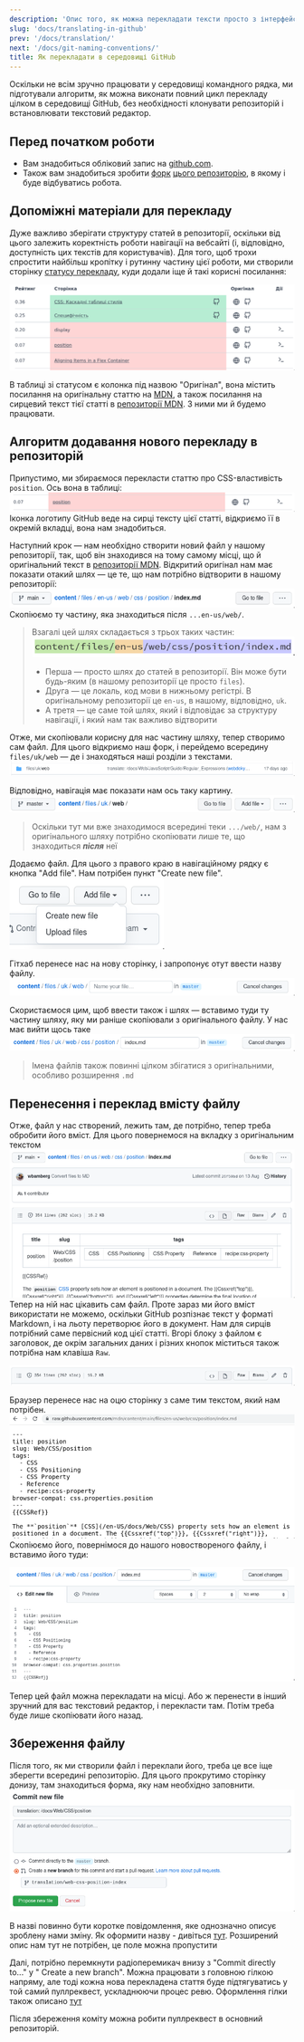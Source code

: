 ```yaml
---
description: 'Опис того, як можна перекладати тексти просто з інтерфейсу GitHub, без роботи з локальним репозиторієм взагалі'
slug: 'docs/translating-in-github'
prev: '/docs/translation/'
next: '/docs/git-naming-conventions/'
title: Як перекладати в середовищі GitHub
---
```


Оскільки не всім зручно працювати у середовищі командного рядка, ми підготували алгоритм, як можна виконати повний цикл перекладу цілком в середовищі GitHub, без необхідності клонувати репозиторій і встановлювати текстовий редактор.

## Перед початком роботи

- Вам знадобиться обліковий запис на [github.com](https://github.com/).
- Також вам знадобиться зробити [форк](https://docs.github.com/en/get-started/quickstart/fork-a-repo) [цього репозиторію](https://github.com/webdoky/content), в якому і буде відбуватись робота.

## Допоміжні матеріали для перекладу

Дуже важливо зберігати структуру статей в репозиторії, оскільки від цього залежить коректність роботи навігації на вебсайті (і, відповідно, доступність цих текстів для користувачів). Для того, щоб трохи спростити найбільш кропітку і рутинну частину цієї роботи, ми створили сторінку [статусу перекладу](https://webdoky.org/translation-status-priority), куди додали іще й такі корисні посилання:

![Зразок того, як виглядає таблиця статусу перекладу](./shot-1637744144.png)

В таблиці зі статусом є колонка під назвою "Оригінал", вона містить посилання на оригінальну статтю на [MDN](/), а також посилання на сирцевий текст тієї статті в [репозиторії MDN](https://github.com/mdn/content). З ними ми й будемо працювати.

## Алгоритм додавання нового перекладу в репозиторій

Припустимо, ми збираємося перекласти статтю про CSS-властивість `position`. Ось вона в таблиці:
![Стаття "Position" в таблиці статусу перекладу](./shot-1637745071.png)
Іконка логотипу GitHub веде на сирці тексту цієї статті, відкриємо її в окремій вкладці, вона нам знадобиться.

Наступний крок — нам необхідно створити новий файл у нашому репозиторії, так, щоб він знаходився на тому самому місці, що й оригінальний текст в [репозиторії MDN](https://github.com/mdn/content). Відкритий оригінал нам має показати отакий шлях — це те, що нам потрібно відтворити в нашому репозиторії:
![Шлях до файлу в оригінальному репозиторії](./shot-1637745443.png)
Скопіюємо ту частину, яка знаходиться після `...en-us/web/`.

> Взагалі цей шлях складається з трьох таких частин:
> ![Приклад шляху](./shot-1637747142.png)
>
> - Перша — просто шлях до статей в репозиторії. Він може бути будь-яким (в нашому репозиторії це просто `files`).
> - Друга — це локаль, код мови в нижньому регістрі. В оригінальному репозиторії це `en-us`, в нашому, відповідно, `uk`.
> - А третя — це саме той шлях, який і відповідає за структуру навігації, і який нам так важливо відтворити

Отже, ми скопіювали корисну для нас частину шляху, тепер створимо сам файл. Для цього відкриємо наш форк, і перейдемо всередину `files/uk/web` — де і знаходяться наші розділи з текстами.
![Папка з перекладами](./shot-1637747635.png)

Відповідно, навігація має показати нам ось таку картину.
![Приклад заголовку з навігацією](./shot-1637747745.png)

> Оскільки тут ми вже знаходимося всередині теки `.../web/`, нам з оригінального шляху потрібно скопіювати лише те, що знаходиться **_після_** неї

Додаємо файл. Для цього з правого краю в навігаційному рядку є кнопка "Add file". Нам потрібен пункт "Create new file".
![Додавання нового файлу](./shot-1637748132.png)

Гітхаб перенесе нас на нову сторінку, і запропонує отут ввести назву файлу.
![Заголовок в новоствореному файлі](./shot-1637748266.png)

Скористаємося цим, щоб ввести також і шлях — вставимо туди ту частину шляху, яку ми раніше скопіювали з оригінального файлу. У нас має вийти щось таке
![Заголовок після вставки шляху](./shot-1637748512.png)

> Імена файлів також повинні цілком збігатися з оригінальними, особливо розширення `.md`

## Перенесення і переклад вмісту файлу

Отже, файл у нас створений, лежить там, де потрібно, тепер треба обробити його вміст. Для цього повернемося на вкладку з оригінальним текстом
![Вкладка з оринільним вмістом](./shot-1637748780.png)
Тепер на ній нас цікавить сам файл. Проте зараз ми його вміст використати не можемо, оскільки GitHub розпізнає текст у форматі Markdown, і на льоту перетворює його в документ. Нам для сирців потрібний саме первісний код цієї статті. Вгорі блоку з файлом є заголовок, де окрім загальних даних і різних кнопок міститься також потрібна нам клавіша `Raw`.

![Заголовок файлу](./shot-1637748995.png)

Браузер перенесе нас на оцю сторінку з саме тим текстом, який нам потрібен.
![Приклад сирцевого коду статті](./shot-1637749121.png)
Скопіюємо його, повернімося до нашого новоствореного файлу, і вставимо його туди:

![Вставлений код у нашому новому файлі](./shot-1637749241.png)

Тепер цей файл можна перекладати на місці. Або ж перенести в інший зручний для вас текстовий редактор, і перекласти там. Потім треба буде лише скопіювати його назад.

## Збереження файлу

Після того, як ми створили файл і переклали його, треба це все іще зберегти всередині репозиторію. Для цього прокрутимо сторінку донизу, там знаходиться форма, яку нам необхідно заповнити.
![Заповнена форма коміту файлу](./shot-1637749909.png)

В назві повинно бути коротке повідомлення, яке однозначно описує зроблену нами зміну. Як оформити назву - дивіться [тут](/docs/git-naming-conventions). Розширений опис нам тут не потрібен, це поле можна пропустити

Далі, потрібно перемкнути радіоперемикач внизу з "Commit directly to..." у " Create a new branch". Можна працювати з головною гілкою напряму, але тоді кожна нова перекладена стаття буде підтягуватись у той самий пуллреквест, ускладнюючи процес ревю. Оформлення гілки також описано [тут](/docs/git-naming-conventions)

Після збереження коміту можна робити пуллреквест в основний репозиторій.
